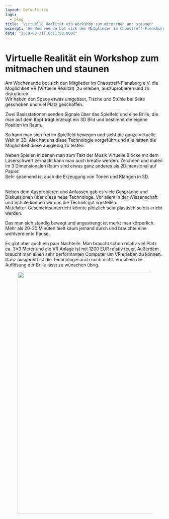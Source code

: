 ```yaml
---
layout: Default.tsx
tags:
  - blog
title: 'Virtuelle Realität ein Workshop zum mitmachen und staunen'
excerpt: 'Am Wochenende bot sich den Mitglieder im Chaostreff-Flensburg e.V. die Möglichkeit VR (Virtuelle Realität) ,zu erleben, auszuprobieren und zu diskutieren. Wir haben den Space etwas umgebaut, Tische und Stühle bei […]'
date: "2019-03-31T16:11:50.000Z"
---
```


# Virtuelle Realität ein Workshop zum mitmachen und staunen


<p>Am Wochenende bot
sich den Mitglieder im Chaostreff-Flensburg e.V. die Möglichkeit VR
(Virtuelle Realität) ,zu erleben, auszuprobieren und zu
diskutieren.<br>
Wir haben den Space etwas umgebaut, Tische und
Stühle bei Seite geschoben und viel Platz geschaffen.</p>



<p>Zwei Basisstationen
senden Signale über das Spielfeld und eine Brille, die man auf dem
Kopf trägt erzeugt ein 3D Bild und bestimmt die eigene Position im
Raum.</p>



<p>So kann man sich
frei im Spielfeld bewegen und sieht die ganze virtuelle Welt in 3D.
Alex hat uns diese Technologie vorgeführt und alle hatten die
Möglichkeit diese ausgiebig zu testen.</p>



<p>Neben Spielen in
denen man zum Takt der Musik Virtuelle Blöcke mit dem Laserschwert
zerhackt kann man auch kreativ werden. Zeichnen und malen im 3
Dimensionalen Raum sind etwas ganz anderes als 2Dimensional auf
Papier.<br>
Sehr spannend ist auch die Erzeugung von Tönen und
Klängen in 3D. <br>
<br>

</p>



<p>Neben dem
Ausprobieren und Anfassen gab es viele Gespräche und Diskussionen
über diese neue Technologe. Vor allem in der Wissenschaft und Schule
können wir uns die Technik gut
vorstellen.<br>
Mittelalter-Geschichtsunterricht könnte plötzlich
sehr plastisch selbst erlebt werden.</p>



<p>Das man sich ständig
bewegt und angestrengt ist merkt man körperlich. Mehr als 20-30
Minuten hielt kaum jemand durch und brauchte eine wohlverdiente
Pause. 
</p>



<p>Es gibt aber auch ein paar Nachteile. Man braucht schon relativ viel Platz ca. 3&#215;3 Meter und die VR Anlage ist mit 1200 EUR relativ teuer. Außerdem braucht man einen sehr performanten Computer um VR erleben zu können.<br> Ganz ausgereift ist die Technologie auch noch nicht. Vor allem die Auflösung der Brille lässt zu wünschen übrig.  </p>



<figure class="wp-block-image"><img decoding="async" loading="lazy" width="1024" height="768" src="https://chaostreff-flensburg.de/wp-content/uploads/2019/03/19-03-31-17-51-47-1786-1024x768.jpg" alt="" class="wp-image-927" srcset="https://chaostreff-flensburg.de/wp-content/uploads/2019/03/19-03-31-17-51-47-1786-1024x768.jpg 1024w, https://chaostreff-flensburg.de/wp-content/uploads/2019/03/19-03-31-17-51-47-1786-300x225.jpg 300w, https://chaostreff-flensburg.de/wp-content/uploads/2019/03/19-03-31-17-51-47-1786-768x576.jpg 768w, https://chaostreff-flensburg.de/wp-content/uploads/2019/03/19-03-31-17-51-47-1786-175x131.jpg 175w, https://chaostreff-flensburg.de/wp-content/uploads/2019/03/19-03-31-17-51-47-1786-667x500.jpg 667w" sizes="(max-width: 1024px) 100vw, 1024px" /></figure>

